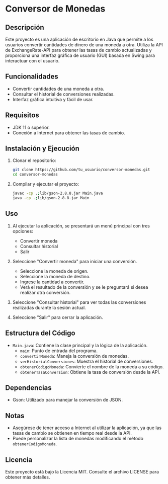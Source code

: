 # Conversor de Monedas

## Descripción

Este proyecto es una aplicación de escritorio en Java que permite a los usuarios convertir cantidades de dinero de una moneda a otra. Utiliza la API de ExchangeRate-API para obtener las tasas de cambio actualizadas y proporciona una interfaz gráfica de usuario (GUI) basada en Swing para interactuar con el usuario.

## Funcionalidades

- Convertir cantidades de una moneda a otra.
- Consultar el historial de conversiones realizadas.
- Interfaz gráfica intuitiva y fácil de usar.

## Requisitos

- JDK 11 o superior.
- Conexión a Internet para obtener las tasas de cambio.

## Instalación y Ejecución

1. Clonar el repositorio:

    ```bash
    git clone https://github.com/tu_usuario/conversor-monedas.git
    cd conversor-monedas
    ```

2. Compilar y ejecutar el proyecto:

    ```bash
    javac -cp .;lib/gson-2.8.8.jar Main.java
    java -cp .;lib/gson-2.8.8.jar Main
    ```

## Uso

1. Al ejecutar la aplicación, se presentará un menú principal con tres opciones:
    - Convertir moneda
    - Consultar historial
    - Salir

2. Seleccione "Convertir moneda" para iniciar una conversión.
    - Seleccione la moneda de origen.
    - Seleccione la moneda de destino.
    - Ingrese la cantidad a convertir.
    - Verá el resultado de la conversión y se le preguntará si desea realizar otra conversión.

3. Seleccione "Consultar historial" para ver todas las conversiones realizadas durante la sesión actual.

4. Seleccione "Salir" para cerrar la aplicación.

## Estructura del Código

- `Main.java`: Contiene la clase principal y la lógica de la aplicación.
    - `main`: Punto de entrada del programa.
    - `convertirMoneda`: Maneja la conversión de monedas.
    - `verHistorialConversiones`: Muestra el historial de conversiones.
    - `obtenerCodigoMoneda`: Convierte el nombre de la moneda a su código.
    - `obtenerTasaConversion`: Obtiene la tasa de conversión desde la API.

## Dependencias

- Gson: Utilizado para manejar la conversión de JSON.

## Notas

- Asegúrese de tener acceso a Internet al utilizar la aplicación, ya que las tasas de cambio se obtienen en tiempo real desde la API.
- Puede personalizar la lista de monedas modificando el método `obtenerCodigoMoneda`.

## Licencia

Este proyecto está bajo la Licencia MIT. Consulte el archivo LICENSE para obtener más detalles.
